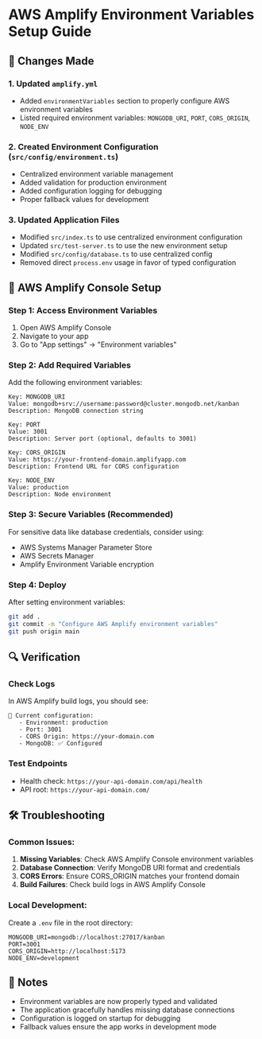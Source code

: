 # AWS Amplify Environment Variables Setup Guide

## 🔧 Changes Made

### 1. Updated `amplify.yml`
- Added `environmentVariables` section to properly configure AWS environment variables
- Listed required environment variables: `MONGODB_URI`, `PORT`, `CORS_ORIGIN`, `NODE_ENV`

### 2. Created Environment Configuration (`src/config/environment.ts`)
- Centralized environment variable management
- Added validation for production environment
- Added configuration logging for debugging
- Proper fallback values for development

### 3. Updated Application Files
- Modified `src/index.ts` to use centralized environment configuration
- Updated `src/test-server.ts` to use the new environment setup
- Modified `src/config/database.ts` to use centralized config
- Removed direct `process.env` usage in favor of typed configuration

## 🚀 AWS Amplify Console Setup

### Step 1: Access Environment Variables
1. Open AWS Amplify Console
2. Navigate to your app
3. Go to "App settings" → "Environment variables"

### Step 2: Add Required Variables
Add the following environment variables:

```
Key: MONGODB_URI
Value: mongodb+srv://username:password@cluster.mongodb.net/kanban
Description: MongoDB connection string

Key: PORT
Value: 3001
Description: Server port (optional, defaults to 3001)

Key: CORS_ORIGIN
Value: https://your-frontend-domain.amplifyapp.com
Description: Frontend URL for CORS configuration

Key: NODE_ENV
Value: production
Description: Node environment
```

### Step 3: Secure Variables (Recommended)
For sensitive data like database credentials, consider using:
- AWS Systems Manager Parameter Store
- AWS Secrets Manager
- Amplify Environment Variable encryption

### Step 4: Deploy
After setting environment variables:
```bash
git add .
git commit -m "Configure AWS Amplify environment variables"
git push origin main
```

## 🔍 Verification

### Check Logs
In AWS Amplify build logs, you should see:
```
🔧 Current configuration:
   - Environment: production
   - Port: 3001
   - CORS Origin: https://your-domain.com
   - MongoDB: ✅ Configured
```

### Test Endpoints
- Health check: `https://your-api-domain.com/api/health`
- API root: `https://your-api-domain.com/`

## 🛠️ Troubleshooting

### Common Issues:
1. **Missing Variables**: Check AWS Amplify Console environment variables
2. **Database Connection**: Verify MongoDB URI format and credentials
3. **CORS Errors**: Ensure CORS_ORIGIN matches your frontend domain
4. **Build Failures**: Check build logs in AWS Amplify Console

### Local Development:
Create a `.env` file in the root directory:
```env
MONGODB_URI=mongodb://localhost:27017/kanban
PORT=3001
CORS_ORIGIN=http://localhost:5173
NODE_ENV=development
```

## 📝 Notes
- Environment variables are now properly typed and validated
- The application gracefully handles missing database connections
- Configuration is logged on startup for debugging
- Fallback values ensure the app works in development mode